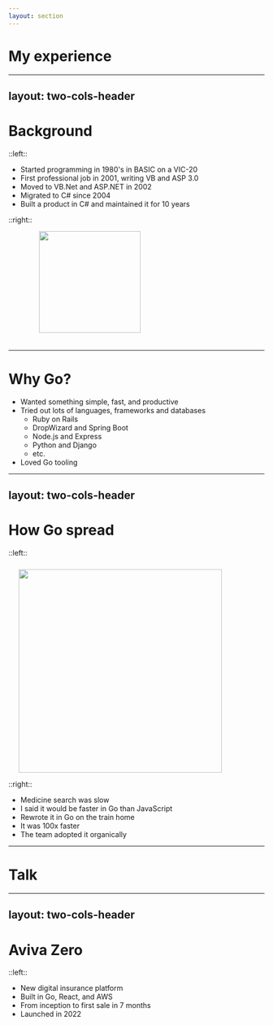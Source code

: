 ```yaml
---
layout: section
---
```


# My experience

---
layout: two-cols-header
---

# Background

::left::

- Started programming in 1980's in BASIC on a VIC-20
- First professional job in 2001, writing VB and ASP 3.0
- Moved to VB.Net and ASP.NET in 2002
- Migrated to C# since 2004
- Built a product in C# and maintained it for 10 years

::right::

<img src="/asp.png" style="height: 200px; margin-left: 60px; margin-bottom: 20px;">

---

# Why Go?

- Wanted something simple, fast, and productive
- Tried out lots of languages, frameworks and databases
   - Ruby on Rails
   - DropWizard and Spring Boot
   - Node.js and Express
   - Python and Django
   - etc.
- Loved Go tooling

---
layout: two-cols-header
---

# How Go spread

::left::

<img src="/well1.png" style="height: 400px; margin-left: 20px; margin-top: 10px;">

::right::

- Medicine search was slow
- I said it would be faster in Go than JavaScript
- Rewrote it in Go on the train home
- It was 100x faster
- The team adopted it organically

---

# Talk

<Youtube id="hTfxc4qcCC0" width="600" height="300"/>

---
layout: two-cols-header
---

# Aviva Zero

::left::

- New digital insurance platform
- Built in Go, React, and AWS
- From inception to first sale in 7 months
- Launched in 2022
